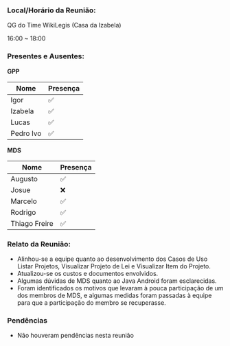 ### Local/Horário da Reunião:

QG do Time WikiLegis (Casa da Izabela)

16:00  ~  18:00

### Presentes e Ausentes:
**GPP**

Nome      |   Presença
---       |    ---
Igor      |    :white_check_mark:
Izabela   |    :white_check_mark:
Lucas     |    :white_check_mark:
Pedro Ivo |    :white_check_mark:

**MDS**

Nome      |   Presença
---       |    ---
Augusto   |    :white_check_mark:
Josue     |    :x:
Marcelo   |    :white_check_mark:
Rodrigo   |    :white_check_mark:
Thiago Freire|    :white_check_mark:

### Relato da Reunião:

* Alinhou-se a equipe quanto ao desenvolvimento dos Casos de Uso Listar Projetos, Visualizar Projeto de Lei e Visualizar Item do Projeto.
* Atualizou-se os custos e documentos envolvidos.
* Algumas dúvidas de MDS quanto ao Java Android foram esclarecidas.
* Foram identificados os motivos que levaram à pouca participação de um dos membros de MDS, e algumas medidas foram passadas à equipe para que a participação do membro se recuperasse.

### Pendências

* Não houveram pendências nesta reunião